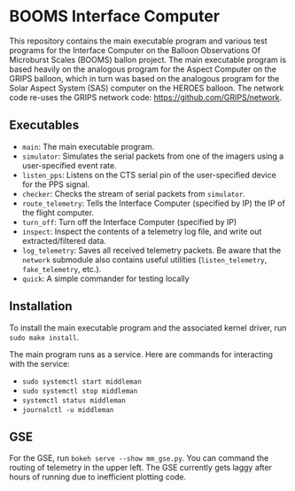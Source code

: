 # BOOMS Interface Computer

This repository contains the main executable program and various test programs for the Interface Computer on the Balloon Observations Of Microburst Scales (BOOMS) ballon project.
The main executable program is based heavily on the analogous program for the Aspect Computer on the GRIPS balloon, which in turn was based on the analogous program for the Solar Aspect System (SAS) computer on the HEROES balloon.
The network code re-uses the GRIPS network code: https://github.com/GRIPS/network.

## Executables
* `main`: The main executable program.
* `simulator`: Simulates the serial packets from one of the imagers using a user-specified event rate.
* `listen_pps`: Listens on the CTS serial pin of the user-specified device for the PPS signal.
* `checker`: Checks the stream of serial packets from `simulator`. 
* `route_telemetry`: Tells the Interface Computer (specified by IP) the IP of the flight computer.
* `turn_off`: Turn off the Interface Computer (specified by IP)
* `inspect`: Inspect the contents of a telemetry log file, and write out extracted/filtered data.
* `log_telemetry`: Saves all received telemetry packets.
  Be aware that the `network` submodule also contains useful utilities (`listen_telemetry`, `fake_telemetry`, etc.).
* `quick`: A simple commander for testing locally

## Installation
To install the main executable program and the associated kernel driver, run `sudo make install`.

The main program runs as a service.
Here are commands for interacting with the service:
* `sudo systemctl start middleman`
* `sudo systemctl stop middleman`
* `systemctl status middleman`
* `journalctl -u middleman`

## GSE
For the GSE, run `bokeh serve --show mm_gse.py`.
You can command the routing of telemetry in the upper left.
The GSE currently gets laggy after hours of running due to inefficient plotting code.
